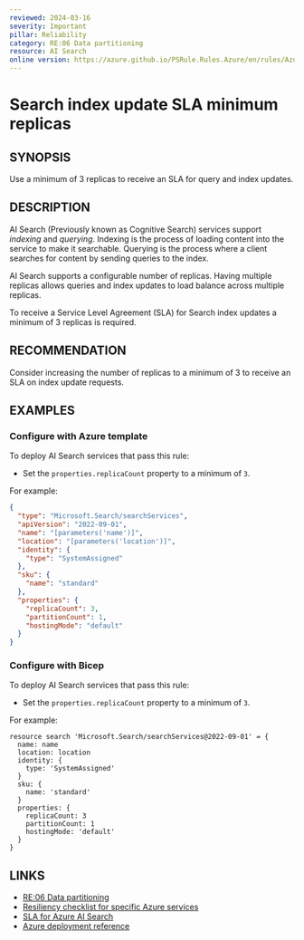 ```yaml
---
reviewed: 2024-03-16
severity: Important
pillar: Reliability
category: RE:06 Data partitioning
resource: AI Search
online version: https://azure.github.io/PSRule.Rules.Azure/en/rules/Azure.Search.IndexSLA/
---
```


# Search index update SLA minimum replicas

## SYNOPSIS

Use a minimum of 3 replicas to receive an SLA for query and index updates.

## DESCRIPTION

AI Search (Previously known as Cognitive Search) services support _indexing_ and _querying_.
Indexing is the process of loading content into the service to make it searchable.
Querying is the process where a client searches for content by sending queries to the index.

AI Search supports a configurable number of replicas.
Having multiple replicas allows queries and index updates to load balance across multiple replicas.

To receive a Service Level Agreement (SLA) for Search index updates a minimum of 3 replicas is required.

## RECOMMENDATION

Consider increasing the number of replicas to a minimum of 3 to receive an SLA on index update requests.

## EXAMPLES

### Configure with Azure template

To deploy AI Search services that pass this rule:

- Set the `properties.replicaCount` property to a minimum of `3`.

For example:

```json
{
  "type": "Microsoft.Search/searchServices",
  "apiVersion": "2022-09-01",
  "name": "[parameters('name')]",
  "location": "[parameters('location')]",
  "identity": {
    "type": "SystemAssigned"
  },
  "sku": {
    "name": "standard"
  },
  "properties": {
    "replicaCount": 3,
    "partitionCount": 1,
    "hostingMode": "default"
  }
}
```

### Configure with Bicep

To deploy AI Search services that pass this rule:

- Set the `properties.replicaCount` property to a minimum of `3`.

For example:

```bicep
resource search 'Microsoft.Search/searchServices@2022-09-01' = {
  name: name
  location: location
  identity: {
    type: 'SystemAssigned'
  }
  sku: {
    name: 'standard'
  }
  properties: {
    replicaCount: 3
    partitionCount: 1
    hostingMode: 'default'
  }
}
```

## LINKS

- [RE:06 Data partitioning](https://learn.microsoft.com/azure/well-architected/reliability/partition-data)
- [Resiliency checklist for specific Azure services](https://learn.microsoft.com/azure/architecture/checklist/resiliency-per-service#cognitive-search)
- [SLA for Azure AI Search](https://www.microsoft.com/licensing/docs/view/Service-Level-Agreements-SLA-for-Online-Services)
- [Azure deployment reference](https://learn.microsoft.com/azure/templates/microsoft.search/searchservices)
